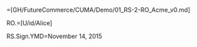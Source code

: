 =[GH/FutureCommerce/CUMA/Demo/01_RS-2-RO_Acme_v0.md]

RO.=[U/id/Alice]

RS.Sign.YMD=November 14, 2015